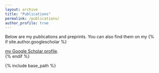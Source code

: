 ```yaml
---
layout: archive
title: "Publications"
permalink: /publications/
author_profile: true
---
```

Below are my publications and preprints. You can also find them on my {% if site.author.googlescholar %}
  <div class="wordwrap"><a href="https://scholar.google.com/citations?user=Uph8rcwAAAAJ&hl=en&oi=ao">my Google Scholar profile</a>.</div>
{% endif %}


{% include base_path %}


[//]: # ({% for post in site.publications reversed %})

[//]: # ()
[//]: # (  {% include archive-single.html %})

[//]: # ()
[//]: # ({% endfor %})
